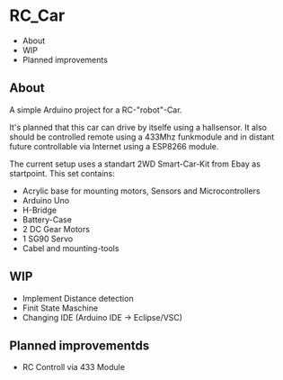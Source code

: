 # RC_Car

* About
* WIP
* Planned improvements

## About
A simple Arduino project for a RC-"robot"-Car.

It's planned that this car can drive by itselfe using a hallsensor. 
It also should be  controlled remote using a 433Mhz funkmodule and in distant future controllable via Internet using a ESP8266 module.

The current setup uses a standart 2WD Smart-Car-Kit from Ebay as startpoint.
This set contains:
* Acrylic base for mounting motors, Sensors and Microcontrollers 
* Arduino Uno
* H-Bridge
* Battery-Case
* 2 DC Gear Motors
* 1 SG90 Servo
* Cabel and mounting-tools

## WIP
* Implement Distance detection
* Finit State Maschine
* Changing IDE (Arduino IDE -> Eclipse/VSC)

## Planned improvementds
* RC Controll via 433 Module
